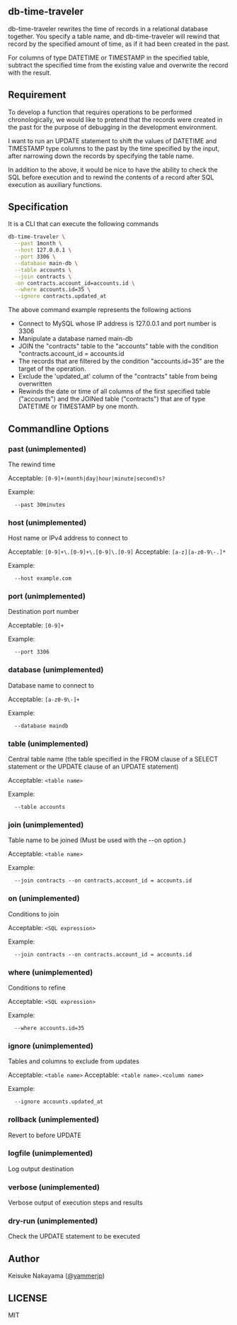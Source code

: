 db-time-traveler
---

db-time-traveler rewrites the time of records in a relational database together.
You specify a table name, and db-time-traveler will rewind that record by the specified amount of time, as if it had been created in the past.

For columns of type DATETIME or TIMESTAMP in the specified table, subtract the specified time from the existing value and overwrite the record with the result.

## Requirement

To develop a function that requires operations to be performed chronologically, we would like to pretend that the records were created in the past for the purpose of debugging in the development environment.

I want to run an UPDATE statement to shift the values of DATETIME and TIMESTAMP type columns to the past by the time specified by the input, after narrowing down the records by specifying the table name.

In addition to the above, it would be nice to have the ability to check the SQL before execution and to rewind the contents of a record after SQL execution as auxiliary functions.

## Specification

It is a CLI that can execute the following commands

```bash
db-time-traveler \
  --past 1month \
  --host 127.0.0.1 \
  --port 3306 \
  --database main-db \
  --table accounts \
  --join contracts \
  -on contracts.account_id=accounts.id \
  --where accounts.id=35 \
  --ignore contracts.updated_at
```

The above command example represents the following actions

- Connect to MySQL whose IP address is 127.0.0.1 and port number is 3306
- Manipulate a database named main-db
- JOIN the "contracts" table to the "accounts" table with the condition "contracts.account_id = accounts.id
- The records that are filtered by the condition "accounts.id=35" are the target of the operation.
- Exclude the 'updated_at' column of the "contracts" table from being overwritten
- Rewinds the date or time of all columns of the first specified table ("accounts") and the JOINed table ("contracts") that are of type DATETIME or TIMESTAMP by one month.

## Commandline Options

### past (unimplemented)

The rewind time

Acceptable: `[0-9]+(month|day|hour|minute|second)s?`

Example:

```
  --past 30minutes
```

### host (unimplemented)

Host name or IPv4 address to connect to

Acceptable: `[0-9]+\.[0-9]+\.[0-9]\.[0-9]`
Acceptable: `[a-z][a-z0-9\-.]*`

Example:

```
  --host example.com
```

### port (unimplemented)

Destination port number

Acceptable: `[0-9]+`

Example:

```
  --port 3306
```

### database (unimplemented)

Database name to connect to

Acceptable: `[a-z0-9\-]+`

Example:

```
  --database maindb
```

### table (unimplemented)

Central table name (the table specified in the FROM clause of a SELECT statement or the UPDATE clause of an UPDATE statement)

Acceptable: `<table name>`

Example:

```
  --table accounts
```

### join (unimplemented)

Table name to be joined
(Must be used with the --on option.)

Acceptable: `<table name>`

Example:

```
  --join contracts --on contracts.account_id = accounts.id
```

### on (unimplemented)

Conditions to join

Acceptable: `<SQL expression>`

Example:

```
  --join contracts --on contracts.account_id = accounts.id
```

### where (unimplemented)

Conditions to refine

Acceptable: `<SQL expression>`

Example:

```
  --where accounts.id=35
```

### ignore (unimplemented)

Tables and columns to exclude from updates

Acceptable: `<table name>`
Acceptable: `<table name>.<column name>`

Example:

```
  --ignore accounts.updated_at
```

### rollback (unimplemented)

Revert to before UPDATE

### logfile (unimplemented)

Log output destination

### verbose (unimplemented)

Verbose output of execution steps and results

### dry-run (unimplemented)

Check the UPDATE statement to be executed

## Author

Keisuke Nakayama ([@yammerjp](https://github.com/yammerjp))

## LICENSE

MIT

